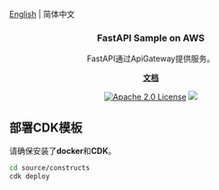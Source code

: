 [English](README.md) | 简体中文

<p align="center">
    <h3 align="center">FastAPI Sample on AWS</h3>
</p>
<p align="center">FastAPI通过ApiGateway提供服务。</p>

<p align="center">
  <a href="https://nowfox.github.io/fastapi-sample-on-aws/zh/"><strong>文档</strong></a>
</p>

<p align="center">
  <a href="https://opensource.org/licenses/Apache-2.0"><img src="https://img.shields.io/badge/License-Apache%202.0-yellowgreen.svg" alt="Apache 2.0 License"></a>
  <a href="https://github.com/nowfox/fastapi-sample-on-aws/releases"><img src="https://img.shields.io/github/v/release/nowfox/fastapi-sample-on-aws?include_prereleases"></a>
</p>


## 部署CDK模板
请确保安装了**docker**和**CDK**。

```bash
cd source/constructs
cdk deploy
```